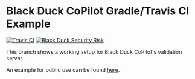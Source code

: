 # Black Duck CoPilot Gradle/Travis CI Example

[![Travis CI](https://travis-ci.com/BlackDuckCoPilot/example-gradle-travis.svg?branch=validation)](https://travis-ci.com/BlackDuckCoPilot/example-gradle-travis) [![Black Duck Security Risk](https://copilot-valid.blackducksoftware.com/github/repos/BlackDuckCoPilot/example-gradle-travis/branches/validation/badge-risk.svg)](https://copilot-valid.blackducksoftware.com/github/repos/BlackDuckCoPilot/example-gradle-travis/branches/validation/badge-risk.svg)

This branch shows a working setup for Black Duck CoPilot's validation server.

An example for public use can be found [here](https://github.com/BlackDuckCoPilot/example-gradle-travis).
